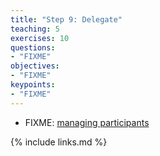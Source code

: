 ```yaml
---
title: "Step 9: Delegate"
teaching: 5
exercises: 10
questions:
- "FIXME"
objectives:
- "FIXME"
keypoints:
- "FIXME"
---
```


*   FIXME: [managing participants](http://producingoss.com/en/producingoss.html#managing-participants)

{% include links.md %}
